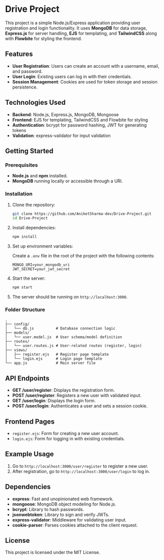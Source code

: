 
# Drive Project

This project is a simple Node.js/Express application providing user registration and login functionality. It uses **MongoDB** for data storage, **Express.js** for server handling, **EJS** for templating, and **TailwindCSS** along with **Flowbite** for styling the frontend.

## Features

- **User Registration**: Users can create an account with a username, email, and password.
- **User Login**: Existing users can log in with their credentials.
- **Session Management**: Cookies are used for token storage and session persistence.

## Technologies Used

- **Backend**: Node.js, Express.js, MongoDB, Mongoose
- **Frontend**: EJS for templating, TailwindCSS and Flowbite for styling
- **Authentication**: bcrypt for password hashing, JWT for generating tokens
- **Validation**: express-validator for input validation

## Getting Started

### Prerequisites

- **Node.js** and **npm** installed.
- **MongoDB** running locally or accessible through a URI.

### Installation

1. Clone the repository:
   ```bash
   git clone https://github.com/AniketSharma-dev/Drive-Project.git
   cd Drive-Project
   ```

2. Install dependencies:
   ```bash
   npm install
   ```

3. Set up environment variables:

   Create a `.env` file in the root of the project with the following contents:

   ```env
   MONGO_URI=your_mongodb_uri
   JWT_SECRET=your_jwt_secret
   ```

4. Start the server:
   ```bash
   npm start
   ```

5. The server should be running on `http://localhost:3000`.

### Folder Structure

```plaintext
.
├── config/
│   └── db.js          # Database connection logic
├── models/
│   └── user.model.js  # User schema/model definition
├── routes/
│   └── user.routes.js # User-related routes (register, login)
├── views/
│   ├── register.ejs   # Register page template
│   └── login.ejs      # Login page template
└── app.js             # Main server file
```

## API Endpoints

- **GET /user/register**: Displays the registration form.
- **POST /user/register**: Registers a new user with validated input.
- **GET /user/login**: Displays the login form.
- **POST /user/login**: Authenticates a user and sets a session cookie.

## Frontend Pages

- `register.ejs`: Form for creating a new user account.
- `login.ejs`: Form for logging in with existing credentials.

## Example Usage

1. Go to `http://localhost:3000/user/register` to register a new user.
2. After registration, go to `http://localhost:3000/user/login` to log in.

## Dependencies

- **express**: Fast and unopinionated web framework.
- **mongoose**: MongoDB object modeling for Node.js.
- **bcrypt**: Library to hash passwords.
- **jsonwebtoken**: Library to sign and verify JWTs.
- **express-validator**: Middleware for validating user input.
- **cookie-parser**: Parses cookies attached to the client request.

## License

This project is licensed under the MIT License.
